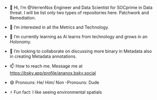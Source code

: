 - 👋 Hi, I’m @VerrenNox Engineer and Data Scientist
  for SOCprime in Data threat. I will be list only two
  types of repositories here. Patchwork and Remediation.

- 👀 I’m interested in all the Metrics and Technology. 

- 🌱 I’m currently learning as Ai learns from technology and grows in
 an Holonomy.

- 💞️ I’m looking to collaborate on discussing more binary
 in Metadata also in creating Metadata annotations. 

- 📫 How to reach me. Message me at https://bsky.app/profile/ananox.bsky.social
 
- 😄 Pronouns: He/ Him/ Non -Pronouns: Dude
  
- ⚡ Fun fact: I like seeing environmental spatials

<!---
VerrenNox/VerrenNox is a ✨ special ✨ repository because its `README.md` (this file) appears on your GitHub profile.
You can click the Preview link to take a look at your changes.
--->
